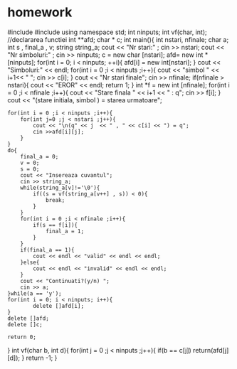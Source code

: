 # homework
#include<iostream>
#include<string>
using namespace std;
int ninputs;
int vf(char, int); //declararea functiei
int **afd;
char * c;
int main(){
    int nstari, nfinale;
    char a;
    int s , final_a , v;
    string string_a;
    cout << "Nr stari:" ;
    cin >> nstari;
    cout << "Nr simboluri:" ;
    cin >> ninputs;
    c = new char [nstari];
    afd= new int *[ninputs];
    for(int i = 0; i < ninputs; ++i){
        afd[i] = new int[nstari];
    }
    cout << "Simboluri:" << endl;
    for(int i = 0 ;i < ninputs ;i++){
        cout << "simbol " << i+1<< " ";
        cin >> c[i];
    }
    cout << "Nr stari finale";
    cin >> nfinale;
    if(nfinale > nstari){
        cout << "EROR" << endl;
        return 1;
    }
    int *f = new int [nfinale];
    for(int i = 0 ;i < nfinale ;i++){
        cout << "Stare finala " << i+1 << " : q";
        cin >> f[i];
    }
       cout << "(stare initiala, simbol ) = starea urmatoare";

    for(int i = 0 ;i < ninputs ;i++){
        for(int j=0 ;j < nstari ;j++){
            cout << "\n(q" << j  << " , " << c[i] << ") = q";
            cin >>afd[i][j];
        }
    }
    do{
        final_a = 0;
        v = 0;
        s = 0;
        cout << "Insereaza cuvantul";
        cin >> string_a;
        while(string_a[v]!='\0'){
            if((s = vf(string_a[v++] , s)) < 0){
                break;
            }
        }
        for(int i = 0 ;i < nfinale ;i++){
            if(s == f[i]){
                final_a = 1;
            }
        }
        if(final_a == 1){
            cout << endl << "valid" << endl << endl;
        }else{
            cout << endl << "invalid" << endl << endl;
        }
        cout << "Continuati?(y/n) ";
        cin >> a;
    }while(a == 'y');
    for(int i = 0; i < ninputs; i++){
            delete []afd[i];
    }
    delete []afd;
    delete []c;

    return 0;
}
int vf(char b, int d){
    for(int j = 0 ;j < ninputs ;j++){
        if(b == c[j])
            return(afd[j][d]);
    }
    return -1;
}

